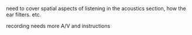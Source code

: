 need to cover spatial aspects of listening in the acoustics section, how the ear filters. etc.

recording needs more A/V and instructions
